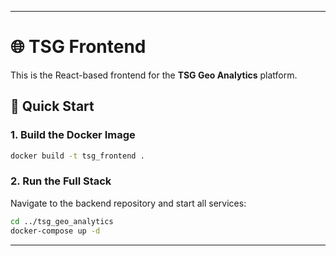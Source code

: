
---

# 🌐 TSG Frontend

This is the React-based frontend for the **TSG Geo Analytics** platform.

## 🚀 Quick Start

### 1. Build the Docker Image

```bash
docker build -t tsg_frontend .
```

### 2. Run the Full Stack

Navigate to the backend repository and start all services:

```bash
cd ../tsg_geo_analytics
docker-compose up -d
```

---
